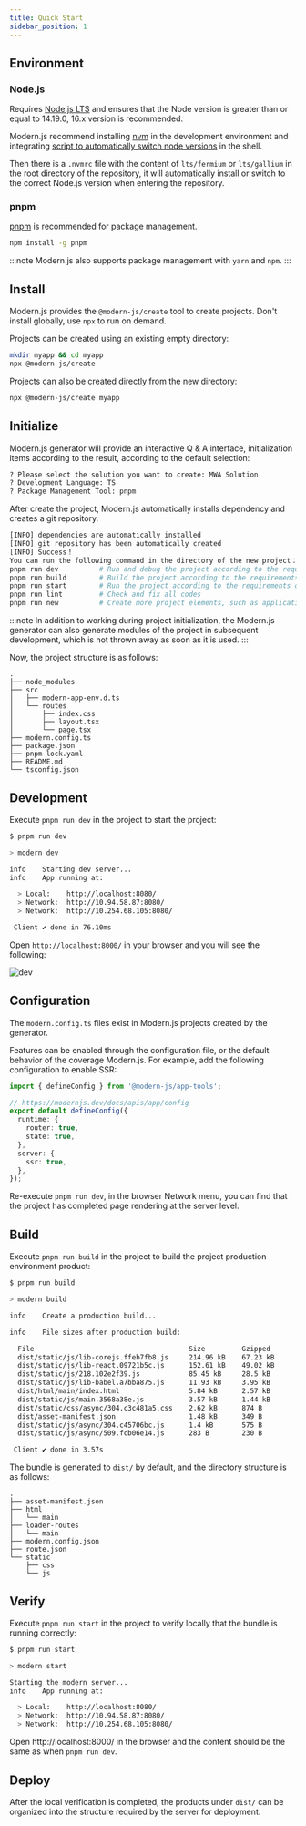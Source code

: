 ```yaml
---
title: Quick Start
sidebar_position: 1
---
```


## Environment

### Node.js

Requires [Node.js LTS](https://github.com/nodejs/Release) and ensures that the Node version is greater than or equal to 14.19.0, 16.x version is recommended.

Modern.js recommend installing [nvm](https://github.com/nvm-sh/nvm#install--update-script) in the development environment and integrating [script to automatically switch node versions](https://github.com/nvm-sh/nvm#deeper-shell-integration) in the shell.

Then there is a `.nvmrc` file with the content of `lts/fermium` or `lts/gallium` in the root directory of the repository, it will automatically install or switch to the correct Node.js version when entering the repository.

### pnpm

[pnpm](https://pnpm.io/installation) is recommended for package management.

```bash
npm install -g pnpm
```

:::note
Modern.js also supports package management with `yarn` and `npm`.
:::

## Install

Modern.js provides the `@modern-js/create` tool to create projects. Don't install globally, use `npx` to run on demand.

Projects can be created using an existing empty directory:

```bash
mkdir myapp && cd myapp
npx @modern-js/create
```

Projects can also be created directly from the new directory:

```bash
npx @modern-js/create myapp
```

## Initialize

Modern.js generator will provide an interactive Q & A interface, initialization items according to the result, according to the default selection:

```bash
? Please select the solution you want to create: MWA Solution
? Development Language: TS
? Package Management Tool: pnpm
```

After create the project, Modern.js automatically installs dependency and creates a git repository.

```bash
[INFO] dependencies are automatically installed
[INFO] git repository has been automatically created
[INFO] Success！
You can run the following command in the directory of the new project：
pnpm run dev          # Run and debug the project according to the requirements of the development environment
pnpm run build        # Build the project according to the requirements of the product environment
pnpm run start        # Run the project according to the requirements of the product environment
pnpm run lint         # Check and fix all codes
pnpm run new          # Create more project elements, such as application portals
```

:::note
In addition to working during project initialization, the Modern.js generator can also generate modules of the project in subsequent development, which is not thrown away as soon as it is used.
:::

Now, the project structure is as follows:

```
.
├── node_modules
├── src
│   ├── modern-app-env.d.ts
│   └── routes
│       ├── index.css
│       ├── layout.tsx
│       └── page.tsx
├── modern.config.ts
├── package.json
├── pnpm-lock.yaml
├── README.md
└── tsconfig.json
```

## Development

Execute `pnpm run dev` in the project to start the project:

```bash
$ pnpm run dev

> modern dev

info    Starting dev server...
info    App running at:

  > Local:    http://localhost:8080/
  > Network:  http://10.94.58.87:8080/
  > Network:  http://10.254.68.105:8080/

 Client ✔ done in 76.10ms
```

Open `http://localhost:8000/` in your browser and you will see the following:

![dev](https://lf3-static.bytednsdoc.com/obj/eden-cn/nuvjhpqnuvr/modern-website/dev.png)

## Configuration

The `modern.config.ts` files exist in Modern.js projects created by the generator.

Features can be enabled through the configuration file, or the default behavior of the coverage Modern.js. For example, add the following configuration to enable SSR:

```ts
import { defineConfig } from '@modern-js/app-tools';

// https://modernjs.dev/docs/apis/app/config
export default defineConfig({
  runtime: {
    router: true,
    state: true,
  },
  server: {
    ssr: true,
  },
});
```

Re-execute `pnpm run dev`, in the browser Network menu, you can find that the project has completed page rendering at the server level.

## Build

Execute `pnpm run build` in the project to build the project production environment product:

```bash
$ pnpm run build

> modern build

info    Create a production build...

info    File sizes after production build:

  File                                      Size         Gzipped
  dist/static/js/lib-corejs.ffeb7fb8.js     214.96 kB    67.23 kB
  dist/static/js/lib-react.09721b5c.js      152.61 kB    49.02 kB
  dist/static/js/218.102e2f39.js            85.45 kB     28.5 kB
  dist/static/js/lib-babel.a7bba875.js      11.93 kB     3.95 kB
  dist/html/main/index.html                 5.84 kB      2.57 kB
  dist/static/js/main.3568a38e.js           3.57 kB      1.44 kB
  dist/static/css/async/304.c3c481a5.css    2.62 kB      874 B
  dist/asset-manifest.json                  1.48 kB      349 B
  dist/static/js/async/304.c45706bc.js      1.4 kB       575 B
  dist/static/js/async/509.fcb06e14.js      283 B        230 B

 Client ✔ done in 3.57s
 ```

The bundle is generated to `dist/` by default, and the directory structure is as follows:

```
.
├── asset-manifest.json
├── html
│   └── main
├── loader-routes
│   └── main
├── modern.config.json
├── route.json
└── static
    ├── css
    └── js
```

## Verify

Execute `pnpm run start` in the project to verify locally that the bundle is running correctly:

```bash
$ pnpm run start

> modern start

Starting the modern server...
info    App running at:

  > Local:    http://localhost:8080/
  > Network:  http://10.94.58.87:8080/
  > Network:  http://10.254.68.105:8080/
```

Open http://localhost:8000/ in the browser and the content should be the same as when `pnpm run dev`.

## Deploy

After the local verification is completed, the products under `dist/` can be organized into the structure required by the server for deployment.

